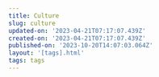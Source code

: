 ```yaml
---
title: Culture
slug: culture
updated-on: '2023-04-21T07:17:07.439Z'
created-on: '2023-04-21T07:17:07.439Z'
published-on: '2023-10-20T14:07:03.064Z'
layout: '[tags].html'
tags: tags
---
```



